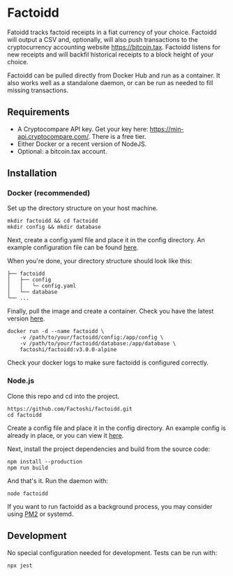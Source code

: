 # Factoidd

Fatoidd tracks factoid receipts in a fiat currency of your choice. Factoidd will output a CSV and, optionally, will also push transactions to the cryptocurrency accounting website https://bitcoin.tax. Factoidd listens for new receipts and will backfil historical receipts to a block height of your choice.

Factoidd can be pulled directly from Docker Hub and run as a container. It also works well as a standalone daemon, or can be run as needed to fill missing transactions.

## Requirements

-   A Cryptocompare API key. Get your key here: https://min-api.cryptocompare.com/. There is a free tier.
-   Either Docker or a recent version of NodeJS.
-   Optional: a bitcoin.tax account.

## Installation

### Docker (recommended)

Set up the directory structure on your host machine.

```
mkdir factoidd && cd factoidd
mkdir config && mkdir database
```

Next, create a config.yaml file and place it in the config directory. An example configuration file can be found [here](config/config.yaml.example).

When you're done, your directory structure should look like this:

```
├── factoidd
│   ├── config
│   │   └─ config.yaml
│   └── database
└── ...
```

Finally, pull the image and create a container. Check you have the latest version [here](https://cloud.docker.com/u/factoshi/repository/docker/factoshi/factoidd/tags).

```
docker run -d --name factoidd \
    -v /path/to/your/factoidd/config:/app/config \
    -v /path/to/your/factoidd/database:/app/database \
    factoshi/factoidd:v3.0.0-alpine
```

Check your docker logs to make sure factoidd is configured correctly.

### Node.js

Clone this repo and cd into the project.

```
https://github.com/Factoshi/factoidd.git
cd factoidd
```

Create a config file and place it in the config directory. An example config is already in place, or you can view it [here](config/config.yaml.example).

Next, install the project dependencies and build from the source code:

```
npm install --production
npm run build
```

And that's it. Run the daemon with:

```
node factoidd
```

If you want to run factoidd as a background process, you may consider using [PM2](http://pm2.keymetrics.io/) or systemd.

## Development

No special configuration needed for development. Tests can be run with:

```
npx jest
```
